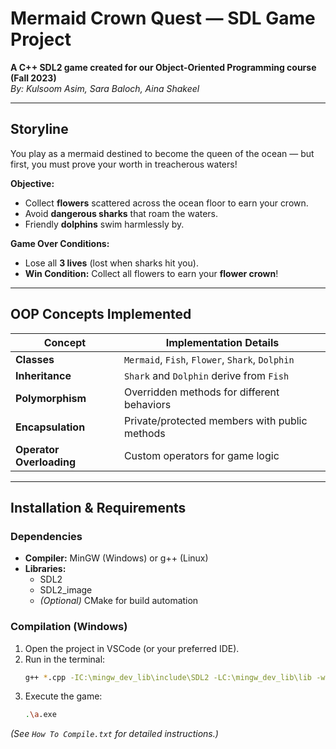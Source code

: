 # Mermaid Crown Quest — SDL Game Project  

**A C++ SDL2 game created for our Object-Oriented Programming course (Fall 2023)**  
*By: Kulsoom Asim, Sara Baloch, Aina Shakeel*  

---

## Storyline  
You play as a mermaid destined to become the queen of the ocean — but first, you must prove your worth in treacherous waters!  

**Objective:**  
- Collect **flowers** scattered across the ocean floor to earn your crown.  
- Avoid **dangerous sharks** that roam the waters.  
- Friendly **dolphins** swim harmlessly by.  

**Game Over Conditions:**  
- Lose all **3 lives** (lost when sharks hit you).  
- **Win Condition:** Collect all flowers to earn your **flower crown**!

---

## OOP Concepts Implemented  
| Concept          | Implementation Details                          |  
|------------------|-----------------------------------------------|  
| **Classes**      | `Mermaid`, `Fish`, `Flower`, `Shark`, `Dolphin` |  
| **Inheritance**  | `Shark` and `Dolphin` derive from `Fish`       |  
| **Polymorphism** | Overridden methods for different behaviors     |  
| **Encapsulation**| Private/protected members with public methods  |  
| **Operator Overloading** | Custom operators for game logic          |  

---

## Installation & Requirements  
### Dependencies  
- **Compiler:** MinGW (Windows) or g++ (Linux)  
- **Libraries:**  
  - SDL2  
  - SDL2_image  
  - *(Optional)* CMake for build automation  

### Compilation (Windows)  
1. Open the project in VSCode (or your preferred IDE).  
2. Run in the terminal:  
   ```bash
   g++ *.cpp -IC:\mingw_dev_lib\include\SDL2 -LC:\mingw_dev_lib\lib -w -lmingw32 -lSDL2main -lSDL2 -lSDL2_image
   ```
3. Execute the game:  
   ```bash
   .\a.exe
   ```

*(See `How To Compile.txt` for detailed instructions.)*  

